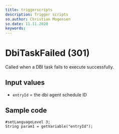 ```yaml
---
title: triggerscripts
description: Trigger scripts
so.author: Christian Mogensen
so.date: 11.11.2020
keywords:
---
```


# DbiTaskFailed (301)

Called when a DBI task fails to execute successfully.

## Input values

* `entryId` = the dbi agent schedule ID

## Sample code

```crmscript
#setLanguageLevel 3;
String param1 = getVariable("entryId");
```

